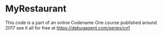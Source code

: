 # MyRestaurant
 This code is a part  of an online Codename One course published around 2017 see it all for free at https://debugagent.com/series/cn1 
